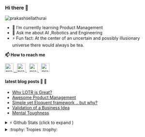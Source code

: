### Hi there 👋 

<img src="https://komarev.com/ghpvc/?username=prakashsellathurai" alt="prakashsellathurai" /> 


- 🌱 I’m currently learning Product Management
- 💬 Ask me about AI ,Robotics and Engineering
- ⚡ Fun fact: At the center of an uncertain and possibly illusionary universe there would always be tea.

<strong>📫 How to reach me </strong>


<p >
  <a href="https://www.prakashsellathurai.com">
  <img  alt="prakashsellathurai | Website" width="28" height="28" src="https://img.icons8.com/ios/50/000000/domain.png" />
  &nbsp;
  </a>
  <a href="https://dev.to/prakashsellathurai">
    <img src="https://d2fltix0v2e0sb.cloudfront.net/dev-badge.svg" alt="prakashsellathurai's DEV Profile" height="28" width="28">
  </a>
   &nbsp;
  <a href="https://www.linkedin.com/in/prakashsellathurai/">
 <img  alt="prakashsellathurai | LinkedIn" width="28" height="28"  src="https://img.icons8.com/fluent/48/000000/linkedin.png" />
   </a>
 &nbsp;
  <a href="https://twitter.com/prakash1729brt">
 <img  alt="prakash1729brt | Twitter" width="28" height="28" src="https://img.icons8.com/color/50/000000/twitter.png" />
  </a>

 </p>
 
#### latest blog posts :scroll: :scroll:
<!-- BLOG-POST-LIST:START -->
- [Why LOTR is Great?](https://www.prakashsellathurai.com/blog/2020/10/14/Why-lotr-is-great)
- [Awesome Product Management](https://www.prakashsellathurai.com/blog/2020/10/03/awesome-product-management)
- [Simple yet Eloquent framework .. but why?](https://www.prakashsellathurai.com/blog/2020/09/22/simple-yet-eloquent-framework-but-why)
- [Validation of a Business Idea](https://www.prakashsellathurai.com/blog/2020/01/17/idea-validation)
- [Mental Toughness](https://www.prakashsellathurai.com/blog/2018/04/11/mental-toughness)
<!-- BLOG-POST-LIST:END -->


<details>
 <summary> ⚡  Github Stats (click to expand )</summary>
 

<br>

<!--Waka readme workflow https://github.com/anmol098/waka-readme-stats/-->
<!--START_SECTION:waka-->
![Lines of code](https://img.shields.io/badge/From%20Hello%20World%20I%27ve%20Written-1.6%20million%20lines%20of%20code-blue)

**🐱 My Github Data** 

> 🏆 4 Contributions in the Year 2021
 > 
> 📦 368.7 kB Used in Github's Storage 
 > 
> 💼 Opted to Hire
 > 
> 📜 96 Public Repositories 
 > 
> 🔑 10 Private Repositories  
 > 
**I'm an Early 🐤** 

```text
🌞 Morning    58 commits     ██░░░░░░░░░░░░░░░░░░░░░░░   8.36% 
🌆 Daytime    395 commits    ██████████████░░░░░░░░░░░   56.92% 
🌃 Evening    199 commits    ███████░░░░░░░░░░░░░░░░░░   28.67% 
🌙 Night      42 commits     █░░░░░░░░░░░░░░░░░░░░░░░░   6.05%

```
📅 **I'm Most Productive on Saturday** 

```text
Monday       107 commits    ███░░░░░░░░░░░░░░░░░░░░░░   15.42% 
Tuesday      103 commits    ███░░░░░░░░░░░░░░░░░░░░░░   14.84% 
Wednesday    89 commits     ███░░░░░░░░░░░░░░░░░░░░░░   12.82% 
Thursday     53 commits     ██░░░░░░░░░░░░░░░░░░░░░░░   7.64% 
Friday       70 commits     ██░░░░░░░░░░░░░░░░░░░░░░░   10.09% 
Saturday     182 commits    ██████░░░░░░░░░░░░░░░░░░░   26.22% 
Sunday       90 commits     ███░░░░░░░░░░░░░░░░░░░░░░   12.97%

```


📊 **This Week I Spent My Time On** 

```text
```

**I Mostly Code in JavaScript** 

```text
JavaScript               12 repos            ██████░░░░░░░░░░░░░░░░░░░   26.67% 
Jupyter Notebook         10 repos            █████░░░░░░░░░░░░░░░░░░░░   22.22% 
Python                   9 repos             █████░░░░░░░░░░░░░░░░░░░░   20.0% 
TypeScript               3 repos             █░░░░░░░░░░░░░░░░░░░░░░░░   6.67% 
CSS                      2 repos             █░░░░░░░░░░░░░░░░░░░░░░░░   4.44%

```



<!--END_SECTION:waka-->
</details>

<details>
  <summary> :trophy: Tropies :trophy: </summary>
  
  <br>
  
  [![trophy](https://github-profile-trophy-wine.vercel.app/?username=prakashsellathurai)](https://github.com/prakashsellathurai/github-profile-trophy)
 </details>





